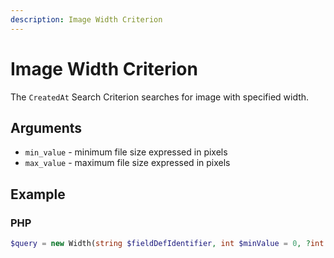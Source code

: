 ```yaml
---
description: Image Width Criterion
---
```


# Image Width Criterion

The `CreatedAt` Search Criterion searches for image with specified width.

## Arguments

- `min_value` - minimum file size expressed in pixels
- `max_value` - maximum file size expressed in pixels

## Example

### PHP

``` php
$query = new Width(string $fieldDefIdentifier, int $minValue = 0, ?int $maxValue = null);
```
